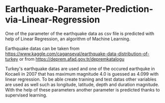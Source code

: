 # Earthquake-Parameter-Prediction-via-Linear-Regression
One of the parameter of the earthquake data as csv file is predicted with help of Linear Regression, an algorithm of Machine Learning.

Earthquake datas can be taken from https://www.kaggle.com/caganseval/earthquake-data-distribution-of-turkey 
or from https://deprem.afad.gov.tr/depremkatalogu

Turkey's earthquake datas are used and one of the occured earthquke in Kocaeli in 2007 that has maximum magnitude 4.0 is guessed as 4.099 with linear regression. To be able create training and test datas other variables are used as well such as longitude, latitude, depth and duration magnitude. With the help of these parameters another parameter is predicted thanks to supervised learning.

